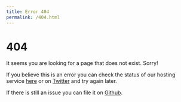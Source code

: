 ```yaml
---
title: Error 404
permalink: /404.html
---
```


# 404

It seems you are looking for a page that does not exist. Sorry!

If you believe this is an error you can check the status of our hosting service [here](https://www.githubstatus.com/) or on [Twitter](https://twitter.com/githubstatus) and try again later.

If there is still an issue you can file it on [Github](https://github.com/amybrown42/amybrown42.github.io/issues).
